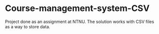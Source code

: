 # Course-management-system-CSV
Project done as an assignment at NTNU. The solution works with CSV files as a way to store data.
